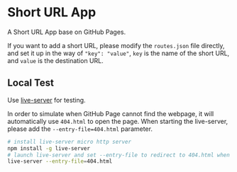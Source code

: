 # Short URL App

A Short URL App base on GitHub Pages.

If you want to add a short URL, please modify the `routes.json` file directly, and set it up in the way of `"key": "value"`, `key` is the name of the short URL, and `value` is the destination URL.

## Local Test

Use [live-server](https://www.npmjs.com/package/live-server) for testing.

In order to simulate when GitHub Page cannot find the webpage, it will automatically use `404.html` to open the page. When starting the live-server, please add the `--entry-file=404.html` parameter.

```bash
# install live-server micro http server
npm install -g live-server
# launch live-server and set --entry-file to redirect to 404.html when page missing
live-server --entry-file=404.html
```
